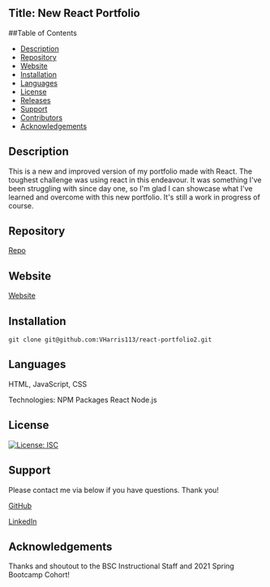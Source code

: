 
## Title: New React Portfolio

##Table of Contents
- [Description](#description)
- [Repository](#repository)
- [Website](#website)
- [Installation](#installation)
- [Languages](#language)
- [License](#license)
- [Releases](#release)
- [Support](#support)
- [Contributors](#contributors)
- [Acknowledgements](#acknowledgements)

## Description
This is a new and improved version of my portfolio made with React. The toughest challenge was using react in this endeavour. It was something I've been struggling with since day one, so I'm glad I can showcase what I've learned and overcome with this new portfolio. It's still a work in progress of course.

## Repository
[Repo](https://github.com/VHarris113/react-portfolio2)

## Website
[Website](https://vharris113.github.io/react-portfolio2/)

## Installation
`git clone git@github.com:VHarris113/react-portfolio2.git`

## Languages
HTML, JavaScript, CSS

Technologies:
NPM Packages
React
Node.js

## License
[![License: ISC](https://img.shields.io/badge/License-ISC-blue.svg)](https://opensource.org/licenses/ISC)

## Support
Please contact me via below if you have questions. Thank you!

[GitHub](https://github.com/VHarris113)

[LinkedIn](https://www.linkedin.com/in/veronica-harris-b26872112/)

## Acknowledgements
Thanks and shoutout to the BSC Instructional Staff and 2021 Spring Bootcamp Cohort!


